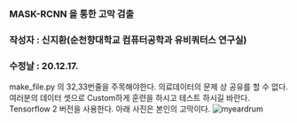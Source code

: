 ### MASK-RCNN 을 통한 고막 검출
### 작성자 : 신지환(순천향대학교 컴퓨터공학과 유비쿼터스 연구실)
### 수정날 : 20.12.17.

make_file.py 의 32,33번줄을 주목해야한다. 의료데이터의 문제 상 공유를 할 수 없다. 여러분의 데이터 셋으로 Custom하게 훈련을 하시고 테스트 하시길 바란다. Tensorflow 2 버전을 사용한다.
아래 사진은 본인의 고막이다.
![myeardrum](https://user-images.githubusercontent.com/69146451/106277589-bb228300-627c-11eb-8ea8-559fc11af9c6.JPG)

